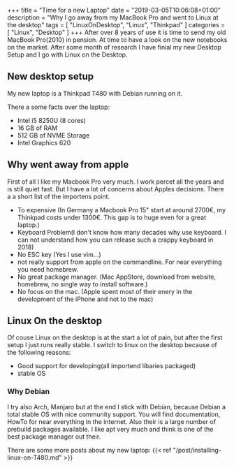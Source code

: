+++
title = "Time for a new Laptop"
date = "2019-03-05T10:06:08+01:00"
description = "Why I go away from my MacBook Pro and went to Linux at the desktop"
tags = [ "LinuxOnDesktop", "Linux", "Thinkpad"  ]
categories = [  "Linux", "Desktop" ]
+++
After over 8 years of use it is time to send my old MacBook Pro(2010) in pension. At time to have a look on the new notebooks on the market. After some month of research I have finial my new Desktop Setup and I go with Linux on the Desktop.

## New desktop setup 
My new laptop is a Thinkpad T480 with Debian running on it. 

There a some facts over the laptop:
* Intel i5 8250U (8 cores) 
* 16 GB of RAM
* 512 GB of NVME Storage
* Intel Graphics 620

## Why went away from apple 
First of all I like my Macbook Pro very much. I work percet all the years and is still quiet fast. But I have a lot of concerns about Apples decisions. There a a short list of the importens point. 
* To expensive (In Germany a Macbook Pro 15" start at around 2700€, my Thinkpad costs under 1300€. This gap is to huge even for a great laptop.)
* Keyboard Problem(I don't know how many decades why use keyboard. I can not understand how you can release such a crappy keyboard in 2018)
* No ESC key (Yes I use vim...)
* not really support from apple on the commandline. For near everything you need homebrew.
* No great package manager. (Mac AppStore, download from website, homebrew, no single way to install software.)
* No focus on the mac. (Apple spent most of their enery in the development of the iPhone and not to the mac) 

## Linux On the desktop
Of couse Linux on the desktop is at the start a lot of pain, but after the first setup I just runs really stable. 
I switch to linux on the desktop because of the following reasons:
* Good support for developing(all importend libaries packaged)
* stable OS

### Why Debian 
I try also Arch, Manjaro but at the end I stick with Debian, because Debian a total stable OS with nice community support. You will find documentation, HowTo for near everything in the internet. Also their is a large number of prebuild packages available. I like apt very much and think is one of the best package manager out their. 

There are some more posts about my new laptop:
{{< ref "/post/installing-linux-on-T480.md" >}}

